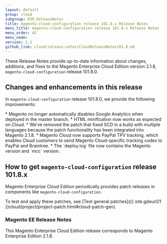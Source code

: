 ```yaml
---
layout: default
group: cloud
subgroup: 030_ReleaseNotes
title: magento-cloud-configuration release 101.8.x Release Notes
menu_title: magento-cloud-configuration release 101.8.x Release Notes
menu_order: 42
menu_node: 
version: 2.1
github_link: cloud/release-notes/CloudReleaseNotes101.8.md
---
```

 
These Release Notes provide up-to-date information about changes, additions, and fixes to the Magento Enterprise Cloud Edition version 2.1.8, `magento-cloud-configuration` release 101.8.0. 

## Changes and enhancements in this release
In `magento-cloud-configuration` release 101.8.0, we provide the following improvements:


<!--- MAGECLOUD-870 -->* Magento no longer automatically disables Google Analytics when deployed in the master branch.

<!--- MAGECLOUD-860 -->* HTML minification now works as expected on Cloud. 

<!--- MAGECLOUD-808-->* We’ve removed the patch that fixed SCD in a build with multiple languages because the patch functionality has been integrated into Magento 2.1.8. 

<!--- MAGECLOUD-150-->* Magento Cloud now supports PayPal TPV tracking, which enables Cloud customers to send Magento Cloud-specific tracking codes to PayPal and Braintree. 

<!--- MAGECLOUD-459 -->* The `deploy.log` file now contains the Magento version and `mcc` version. 


## How to get `magento-cloud-configuration` release 101.8.x
Magento Enterprise Cloud Edition periodically provides patch releases in components like `magento-cloud-configuration`.

To test and apply these patches, see [Test general patches]({{ site.gdeurl21 }}cloud/project/project-patch.html#cloud-patch-gen).

### Magento EE Release Notes
This Magento Enterprise Cloud Edition release corresponds to Magento Enterprise Edition 2.1.8.

